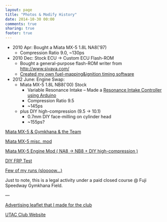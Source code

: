 ```yaml
---
layout: page
title: "Photos & Modify History"
date: 2014-10-30 00:00
comments: true
sharing: true
footer: true
---
```


-   2010 Apr: Bought a Miata MX-5 1.8L NA8('97)
    -   Compression Ratio 9.0, ~130ps
-   2010 Dec: Stock ECU -> Custom ECU Flash-ROM
    -   Bought a general-purpose flash-ROM writer from <http://www.sivava.com/>
    -   [Created my own fuel-mapping&ignition timing software](../editor/editor.html)
-   2012 June: Engine Swap:
    -   Miata MX-5 1.8L NB8('00) Stock
        -   Variable Resonance Intake &#x2013; Made a [Resonance Intake Controller using Arduino](https://www.youtube.com/watch?v%3Dl46wbUEi5YU&list%3DUUucmK4IFzmKsipvi3qIIw5Q)
        -   Compression Ratio 9.5
        -   ~145ps
    -   plus DIY high-compression (9.5 -> 10.1)
        -   0.7mm DIY face-milling on cylinder head
        -   ~155ps?

[Miata MX-5 & Gymkhana & the Team](./gymkhana.html)

[Miata MX-5 misc. mod](./miscmod.html)

[Miata MX-5 Engine Mod ( NA8 -> NB8 + DIY high-compression )](./enginemod.html)

[DIY FRP Test](./frp.html)

[Few of my runs (sloooow&#x2026;)](https://www.youtube.com/watch?v%3DRJ9lbUc1Ci8&index%3D83&list%3DUUucmK4IFzmKsipvi3qIIw5Q) 

Just to note, this is a legal activity under a
paid closed course @ Fuji Speedway Gymkhana Field.

&#x2014;

[Advertising leaflet that I made for the club](file:///blog/2013/03/14/utac-leaflet/)

[UTAC Club Website](http://team-utac.com/)

